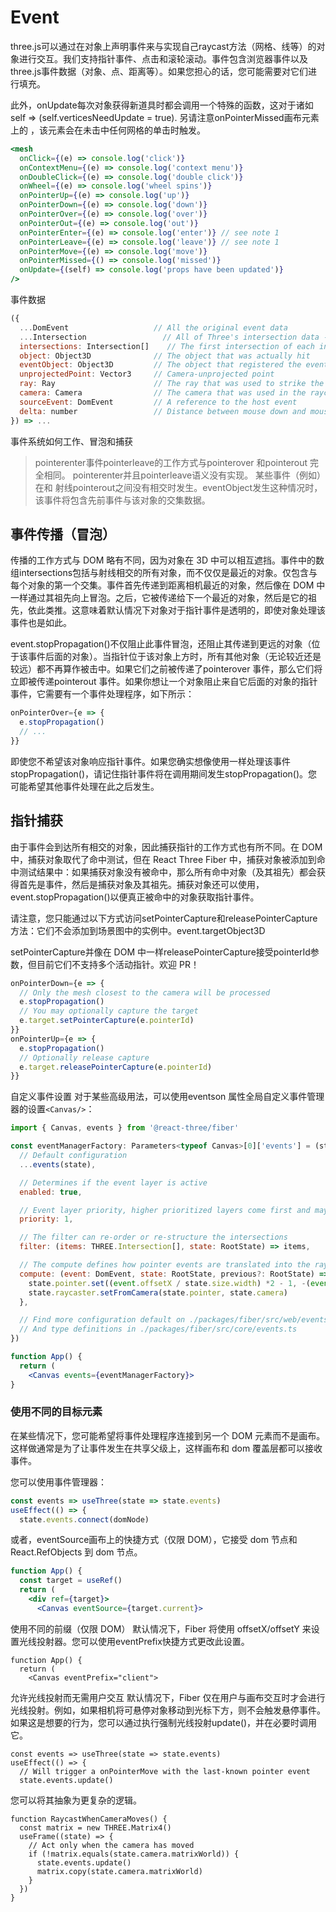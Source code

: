# Event

three.js可以通过在对象上声明事件来与实现自己raycast方法（网格、线等）的对象进行交互。我们支持指针事件、点击和滚轮滚动。事件包含浏览器事件以及three.js事件数据（对象、点、距离等）。如果您担心的话，您可能需要对它们进行填充。

此外，onUpdate每次对象获得新道具时都会调用一个特殊的函数，这对于诸如self => (self.verticesNeedUpdate = true).
另请注意onPointerMissed画布元素上的 ，该元素会在未击中任何网格的单击时触发。

```jsx
<mesh
  onClick={(e) => console.log('click')}
  onContextMenu={(e) => console.log('context menu')}
  onDoubleClick={(e) => console.log('double click')}
  onWheel={(e) => console.log('wheel spins')}
  onPointerUp={(e) => console.log('up')}
  onPointerDown={(e) => console.log('down')}
  onPointerOver={(e) => console.log('over')}
  onPointerOut={(e) => console.log('out')}
  onPointerEnter={(e) => console.log('enter')} // see note 1
  onPointerLeave={(e) => console.log('leave')} // see note 1
  onPointerMove={(e) => console.log('move')}
  onPointerMissed={() => console.log('missed')}
  onUpdate={(self) => console.log('props have been updated')}
/>
```

事件数据

```jsx
({
  ...DomEvent                   // All the original event data
  ...Intersection                 // All of Three's intersection data - see note 2
  intersections: Intersection[]    // The first intersection of each intersected object
  object: Object3D              // The object that was actually hit
  eventObject: Object3D         // The object that registered the event
  unprojectedPoint: Vector3     // Camera-unprojected point
  ray: Ray                      // The ray that was used to strike the object
  camera: Camera                // The camera that was used in the raycaster
  sourceEvent: DomEvent         // A reference to the host event
  delta: number                 // Distance between mouse down and mouse up event in pixels
}) => ...
```

事件系统如何工作、冒泡和捕获
> pointerenter事件pointerleave的工作方式与pointerover 和pointerout 完全相同。 pointerenter并且pointerleave语义没有实现。
> 某些事件（例如）在和 射线pointerout之间没有相交时发生。eventObject发生这种情况时，该事件将包含先前事件与该对象的交集数据。

## 事件传播（冒泡）

传播的工作方式与 DOM 略有不同，因为对象在 3D 中可以相互遮挡。事件中的数组intersections包括与射线相交的所有对象，而不仅仅是最近的对象。仅包含与每个对象的第一个交集。事件首先传递到距离相机最近的对象，然后像在 DOM 中一样通过其祖先向上冒泡。之后，它被传递给下一个最近的对象，然后是它的祖先，依此类推。这意味着默认情况下对象对于指针事件是透明的，即使对象处理该事件也是如此。

event.stopPropagation()不仅阻止此事件冒泡，还阻止其传递到更远的对象（位于该事件后面的对象）。当指针位于该对象上方时，所有其他对象（无论较近还是较远）都不再算作被击中。如果它们之前被传递了pointerover 事件，那么它们将立即被传递pointerout 事件。如果你想让一个对象阻止来自它后面的对象的指针事件，它需要有一个事件处理程序，如下所示：

```jsx
onPointerOver={e => {
  e.stopPropagation()
  // ...
}}
```

即使您不希望该对象响应指针事件。如果您确实想像使用一样处理该事件stopPropagation()，请记住指针事件将在调用期间发生stopPropagation()。您可能希望其他事件处理在此之后发生。

## 指针捕获

由于事件会到达所有相交的对象，因此捕获指针的工作方式也有所不同。在 DOM 中，捕获对象取代了命中测试，但在 React Three Fiber 中，捕获对象被添加到命中测试结果中：如果捕获对象没有被命中，那么所有命中对象（及其祖先）都会获得首先是事件，然后是捕获对象及其祖先。捕获对象还可以使用，event.stopPropagation()以便真正被命中的对象获取指针事件。

请注意，您只能通过以下方式访问setPointerCapture和releasePointerCapture方法：它们不会添加到场景图中的实例中。event.targetObject3D

setPointerCapture并像在 DOM 中一样releasePointerCapture接受pointerId参数，但目前它们不支持多个活动指针。欢迎 PR！

```jsx
onPointerDown={e => {
  // Only the mesh closest to the camera will be processed
  e.stopPropagation()
  // You may optionally capture the target
  e.target.setPointerCapture(e.pointerId)
}}
onPointerUp={e => {
  e.stopPropagation()
  // Optionally release capture
  e.target.releasePointerCapture(e.pointerId)
}}
```

自定义事件设置
对于某些高级用法，可以使用eventson 属性全局自定义事件管理器的设置`<Canvas/>`：

```jsx
import { Canvas, events } from '@react-three/fiber'

const eventManagerFactory: Parameters<typeof Canvas>[0]['events'] = (state) => ({
  // Default configuration
  ...events(state),

  // Determines if the event layer is active
  enabled: true,

  // Event layer priority, higher prioritized layers come first and may stop(-propagate) lower layer
  priority: 1,

  // The filter can re-order or re-structure the intersections
  filter: (items: THREE.Intersection[], state: RootState) => items,

  // The compute defines how pointer events are translated into the raycaster and pointer vector2
  compute: (event: DomEvent, state: RootState, previous?: RootState) => {
    state.pointer.set((event.offsetX / state.size.width) *2 - 1, -(event.offsetY / state.size.height)* 2 + 1)
    state.raycaster.setFromCamera(state.pointer, state.camera)
  },

  // Find more configuration default on ./packages/fiber/src/web/events.ts
  // And type definitions in ./packages/fiber/src/core/events.ts
})

function App() {
  return (
    <Canvas events={eventManagerFactory}>
}
```

### 使用不同的目标元素

在某些情况下，您可能希望将事件处理程序连接到另一个 DOM 元素而不是画布。这样做通常是为了让事件发生在共享父级上，这样画布和 dom 覆盖层都可以接收事件。

您可以使用事件管理器：

```jsx
const events => useThree(state => state.events)
useEffect(() => {
  state.events.connect(domNode)
```

或者，eventSource画布上的快捷方式（仅限 DOM），它接受 dom 节点和 React.RefObjects 到 dom 节点。

```jsx
function App() {
  const target = useRef()
  return (
    <div ref={target}>
      <Canvas eventSource={target.current}>
```

使用不同的前缀（仅限 DOM）
默认情况下，Fiber 将使用 offsetX/offsetY 来设置光线投射器。您可以使用eventPrefix快捷方式更改此设置。

```tsx
function App() {
  return (
    <Canvas eventPrefix="client">
```

允许光线投射而无需用户交互
默认情况下，Fiber 仅在用户与画布交互时才会进行光线投射。例如，如果相机将可悬停对象移动到光标下方，则不会触发悬停事件。如果这是想要的行为，您可以通过执行强制光线投射update()，并在必要时调用它。

```tsx
const events => useThree(state => state.events)
useEffect(() => {
  // Will trigger a onPointerMove with the last-known pointer event
  state.events.update()
```

您可以将其抽象为更复杂的逻辑。

```tsx
function RaycastWhenCameraMoves() {
  const matrix = new THREE.Matrix4()
  useFrame((state) => {
    // Act only when the camera has moved
    if (!matrix.equals(state.camera.matrixWorld)) {
      state.events.update()
      matrix.copy(state.camera.matrixWorld)
    }
  })
}
```
